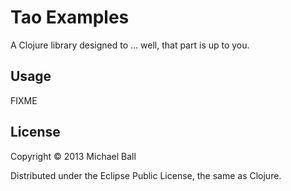 # Tao Examples

A Clojure library designed to ... well, that part is up to you.

## Usage

FIXME

## License

Copyright © 2013 Michael Ball

Distributed under the Eclipse Public License, the same as Clojure.
